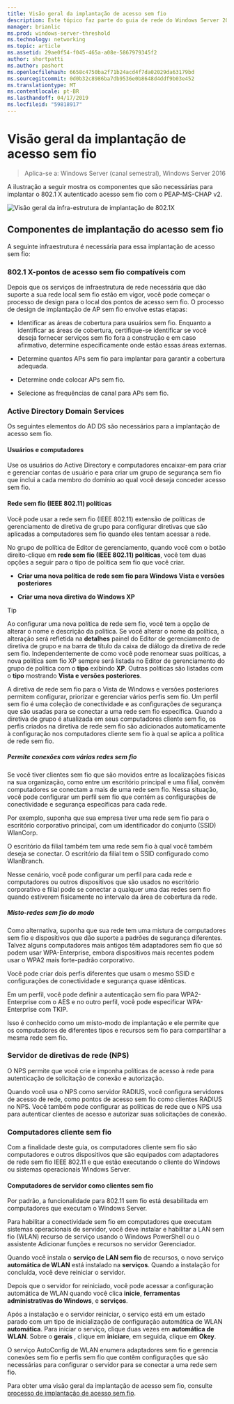 ```yaml
---
title: Visão geral da implantação de acesso sem fio
description: Este tópico faz parte do guia de rede do Windows Server 2016 "Implantar baseado em senha 802.1 X acesso autenticado sem fio"
manager: brianlic
ms.prod: windows-server-threshold
ms.technology: networking
ms.topic: article
ms.assetid: 29ae0f54-f045-465a-a08e-5867979345f2
author: shortpatti
ms.author: pashort
ms.openlocfilehash: 6658c4750ba2f71b24acd4f7da02029da63179bd
ms.sourcegitcommit: 0d0b32c8986ba7db9536e0b8648d4ddf9b03e452
ms.translationtype: MT
ms.contentlocale: pt-BR
ms.lasthandoff: 04/17/2019
ms.locfileid: "59818917"
---
```

# <a name="wireless-access-deployment-overview"></a>Visão geral da implantação de acesso sem fio

>Aplica-se a: Windows Server (canal semestral), Windows Server 2016

A ilustração a seguir mostra os componentes que são necessárias para implantar o 802.1 X autenticado acesso sem fio com o PEAP\-MS\-CHAP v2.  

![Visão geral da infra-estrutura de implantação de 802.1X](../../../media/8021X-Deploy-Overview/8021X-Deploy-Overview.jpg)

## <a name="wireless-access-deployment-components"></a>Componentes de implantação do acesso sem fio
A seguinte infraestrutura é necessária para essa implantação de acesso sem fio:

### <a name="8021x-capable-wireless-access-points"></a>802.1 X\-pontos de acesso sem fio compatíveis com
Depois que os serviços de infraestrutura de rede necessária que dão suporte a sua rede local sem fio estão em vigor, você pode começar o processo de design para o local dos pontos de acesso sem fio. O processo de design de implantação de AP sem fio envolve estas etapas:

- Identificar as áreas de cobertura para usuários sem fio. Enquanto a identificar as áreas de cobertura, certifique-se identificar se você deseja fornecer serviços sem fio fora a construção e em caso afirmativo, determine especificamente onde estão essas áreas externas.

- Determine quantos APs sem fio para implantar para garantir a cobertura adequada.

- Determine onde colocar APs sem fio.

- Selecione as frequências de canal para APs sem fio.

### <a name="active-directory-domain-services"></a>Active Directory Domain Services
Os seguintes elementos do AD DS são necessários para a implantação de acesso sem fio.

#### <a name="users-and-computers"></a>Usuários e computadores

Use os usuários do Active Directory e computadores encaixar\-em para criar e gerenciar contas de usuário e para criar um grupo de segurança sem fio que inclui a cada membro do domínio ao qual você deseja conceder acesso sem fio.

#### <a name="wireless-network-ieee-80211-policies"></a>Rede sem fio \(IEEE 802.11\) políticas

Você pode usar a rede sem fio \(IEEE 802.11\) extensão de políticas de gerenciamento de diretiva de grupo para configurar diretivas que são aplicadas a computadores sem fio quando eles tentam acessar a rede.

No grupo de política de Editor de gerenciamento, quando você com o botão direito\-clique em **rede sem fio \(IEEE 802.11\) políticas**, você tem duas opções a seguir para o tipo de política sem fio que você criar.

- **Criar uma nova política de rede sem fio para Windows Vista e versões posteriores**

- **Criar uma nova diretiva do Windows XP**

>[!TIP]
>Ao configurar uma nova política de rede sem fio, você tem a opção de alterar o nome e descrição da política. Se você alterar o nome da política, a alteração será refletida na **detalhes** painel do Editor de gerenciamento de diretiva de grupo e na barra de título da caixa de diálogo da diretiva de rede sem fio. Independentemente de como você pode renomear suas políticas, a nova política sem fio XP sempre será listada no Editor de gerenciamento do grupo de política com o **tipo** exibindo **XP**. Outras políticas são listadas com o **tipo** mostrando **Vista e versões posteriores**.  

A diretiva de rede sem fio para o Vista de Windows e versões posteriores permitem configurar, priorizar e gerenciar vários perfis sem fio. Um perfil sem fio é uma coleção de conectividade e as configurações de segurança que são usadas para se conectar a uma rede sem fio específica. Quando a diretiva de grupo é atualizada em seus computadores cliente sem fio, os perfis criados na diretiva de rede sem fio são adicionados automaticamente à configuração nos computadores cliente sem fio à qual se aplica a política de rede sem fio.

##### <a name="allowing-connections-to-multiple-wireless-networks"></a>Permite conexões com várias redes sem fio

Se você tiver clientes sem fio que são movidos entre as localizações físicas na sua organização, como entre um escritório principal e uma filial, convém computadores se conectam a mais de uma rede sem fio. Nessa situação, você pode configurar um perfil sem fio que contém as configurações de conectividade e segurança específicas para cada rede.

Por exemplo, suponha que sua empresa tiver uma rede sem fio para o escritório corporativo principal, com um identificador do conjunto \(SSID\) WlanCorp.

O escritório da filial também tem uma rede sem fio à qual você também deseja se conectar. O escritório da filial tem o SSID configurado como WlanBranch.

Nesse cenário, você pode configurar um perfil para cada rede e computadores ou outros dispositivos que são usados no escritório corporativo e filial pode se conectar a qualquer uma das redes sem fio quando estiverem fisicamente no intervalo da área de cobertura da rede.

##### <a name="mixed-mode-wireless-networks"></a>Misto\-redes sem fio do modo

Como alternativa, suponha que sua rede tem uma mistura de computadores sem fio e dispositivos que dão suporte a padrões de segurança diferentes. Talvez alguns computadores mais antigos têm adaptadores sem fio que só podem usar WPA\-Enterprise, embora dispositivos mais recentes podem usar o WPA2 mais forte\-padrão corporativo.

Você pode criar dois perfis diferentes que usam o mesmo SSID e configurações de conectividade e segurança quase idênticas.

Em um perfil, você pode definir a autenticação sem fio para WPA2\-Enterprise com o AES e no outro perfil, você pode especificar WPA\-Enterprise com TKIP.

Isso é conhecido como um misto\-modo de implantação e ele permite que os computadores de diferentes tipos e recursos sem fio para compartilhar a mesma rede sem fio.

### <a name="network-policy-server-nps"></a>Servidor de diretivas de rede \(NPS\)
O NPS permite que você crie e imponha políticas de acesso à rede para autenticação de solicitação de conexão e autorização.

Quando você usa o NPS como servidor RADIUS, você configura servidores de acesso de rede, como pontos de acesso sem fio como clientes RADIUS no NPS. Você também pode configurar as políticas de rede que o NPS usa para autenticar clientes de acesso e autorizar suas solicitações de conexão.  

### <a name="wireless-client-computers"></a>Computadores cliente sem fio
Com a finalidade deste guia, os computadores cliente sem fio são computadores e outros dispositivos que são equipados com adaptadores de rede sem fio IEEE 802.11 e que estão executando o cliente do Windows ou sistemas operacionais Windows Server.

#### <a name="server-computers-as-wireless-clients"></a>Computadores de servidor como clientes sem fio

Por padrão, a funcionalidade para 802.11 sem fio está desabilitada em computadores que executam o Windows Server.

Para habilitar a conectividade sem fio em computadores que executam sistemas operacionais de servidor, você deve instalar e habilitar a LAN sem fio \(WLAN\) recurso de serviço usando o Windows PowerShell ou o assistente Adicionar funções e recursos no servidor Gerenciador.

Quando você instala o **serviço de LAN sem fio** de recursos, o novo serviço **automática de WLAN** está instalado na **serviços**. Quando a instalação for concluída, você deve reiniciar o servidor.

Depois que o servidor for reiniciado, você pode acessar a configuração automática de WLAN quando você clica **inicie**, **ferramentas administrativas do Windows**, e **serviços**.

Após a instalação e o servidor reiniciar, o serviço está em um estado parado com um tipo de inicialização de configuração automática de WLAN **automática**. Para iniciar o serviço, clique duas vezes em **automática de WLAN**. Sobre o **gerais** , clique em **iniciar**e, em seguida, clique em **Okey**.

O serviço AutoConfig de WLAN enumera adaptadores sem fio e gerencia conexões sem fio e perfis sem fio que contêm configurações que são necessárias para configurar o servidor para se conectar a uma rede sem fio.

Para obter uma visão geral da implantação de acesso sem fio, consulte [processo de implantação de acesso sem fio](c-wireless-access-deploy-process.md).
